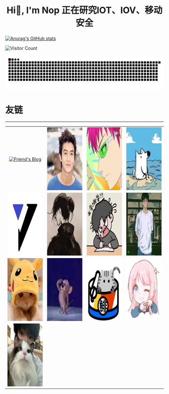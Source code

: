 <h1 align="center">Hi👋, I'm Nop 正在研究IOT、IOV、移动安全</h1>
<h3 align="center"></h3>

<div id="title" align=left>

[![Anurag's GitHub stats](https://github-readme-stats.vercel.app/api?username=Nop3z&show_icons=true&theme=tokyonight)](https://space.bilibili.com/403467735?spm_id_from=333.1007.0.0)

</div>

![Visitor Count](https://profile-counter.glitch.me/Nop3z/count.svg)





<picture>
  <source media="(prefers-color-scheme: dark)" srcset="https://raw.githubusercontent.com/Nop3z/Nop3z/output/github-contribution-grid-snake-dark.svg">
  <source media="(prefers-color-scheme: light)" srcset="https://raw.githubusercontent.com/Nop3z/Nop3z/output/github-contribution-grid-snake.svg">
  <img alt="github contribution grid snake animation" src="https://raw.githubusercontent.com/Nop3z/Nop3z/output/github-contribution-grid-snake.svg">
</picture>


# 友链
--------------------------

<table style="width: 100%; table-layout: fixed;">
  <tr>
    <td style="width: 25%; text-align: center;">
      <a href="https://buutt3rf1y.github.io/" target="_blank">
        <img src="https://img.dkdun.cn/v1/2024/12/5e1c86b5a116571a.jpg" alt="Friend's Blog" width="200" height="200">
      </a>
    </td>
    <td style="width: 25%; text-align: center;">
      <a href="baozongwi.xyz" target="_blank">
        <img src="./image/597622e4231ebddab27a452a6df01ba.jpg" alt="Friend's Blog" width="200" height="200">
      </a>
    </td>
    <td style="width: 25%; text-align: center;">
      <a href="https://bamuwe.xyz/" target="_blank">
        <img src="./image/3086d7255116d87fed9b07c86f6dafb.jpg" alt="Friend's Blog" width="200" height="200">
      </a>
    </td>
    <td style="width: 25%; text-align: center;">
      <a href="https://assembly.rip/" target="_blank">
        <img src="./image/3df8814063cc8a4112f09118fceab86.jpg" alt="Friend's Blog" width="200" height="200">
      </a>
    </td>
  </tr>
  <tr>
    <td style="width: 25%; text-align: center;">
      <a href="www.7ntsec.cn" target="_blank">
        <img src="./image/6e1a2af23cbcdc0f02c2e5cbd938a27.jpg" alt="Friend's Blog" width="200" height="200">
      </a>
    </td>
    <td style="width: 25%; text-align: center;">
      <a href="1cfh.fun" target="_blank">
        <img src="./image/6137d83ecd1ff0373968cb58c38bea1.jpg" alt="Friend's Blog" width="200" height="200">
      </a>
    </td>
    <td style="width: 25%; text-align: center;">
      <a href="cnblogs.com/9man" target="_blank">
        <img src="./image/9950272f6e04b7a5236f713d3f222fd.jpg" alt="Friend's Blog" width="200" height="200">
      </a>
    </td>
    <td style="width: 25%; text-align: center;">
      <a href="www.su-cvestone.cn" target="_blank">
        <img src="./image/005815c463081016f8851aded067d14.jpg" alt="Friend's Blog" width="200" height="200">
      </a>
    </td>
  </tr>
  <tr>
    <td style="width: 25%; text-align: center;">
      <a href="ba1100n.tech" target="_blank">
        <img src="./image/d635549b99c4240f7a7b4a93831c48b.jpg" alt="Friend's Blog" width="200" height="200">
      </a>
    </td>
    <td style="width: 25%; text-align: center;">
      <a href="p1yang.github.io" target="_blank">
        <img src="./image/ae5107789df7b1727bc2680cb7cf7eb.jpg" alt="Friend's Blog" width="200" height="200">
      </a>
    </td>
    <td style="width: 25%; text-align: center;">
      <a href="https://ch0ico.fun/" target="_blank">
        <img src="./image/b70a10c307262b4b478843887369416.jpg" alt="Friend's Blog" width="200" height="200">
      </a>
    </td>
    <td style="width: 25%; text-align: center;">
      <a href="https://xyy9233.github.io/" target="_blank">
        <img src="./image/8cce133d861671e6972d58adc755f16.png" alt="Friend's Blog" width="200" height="200">
      </a>
    </td>
  </tr>
  <tr>
    <td style="width: 25%; text-align: center;">
      <a href="https://sh1j1.github.io/" target="_blank">
        <img src="./image/2d0bd21357522278346698c817b2462.jpg" alt="Friend's Blog" width="200" height="200">
      </a>
    </td>
    <!-- 添加更多的博客链接 -->
  </tr>
</table>
